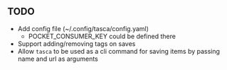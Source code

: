TODO
----

- Add config file (~/.config/tasca/config.yaml)
    - POCKET_CONSUMER_KEY could be defined there
- Support adding/removing tags on saves
- Allow `tasca` to be used as a cli command for saving items by passing name and url as arguments

